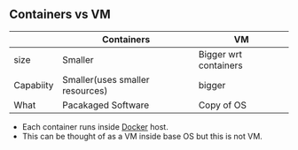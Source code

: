## Containers vs VM

|  | Containers | VM |
| --- | --- | --- | 
| size | Smaller | Bigger wrt containers |
| Capabiity | Smaller(uses smaller resources) | bigger |
| What | Pacakaged Software | Copy of OS |

- Each container runs inside [Docker](../../Docker) host.
- This can be thought of as a VM inside base OS but this is not VM.
